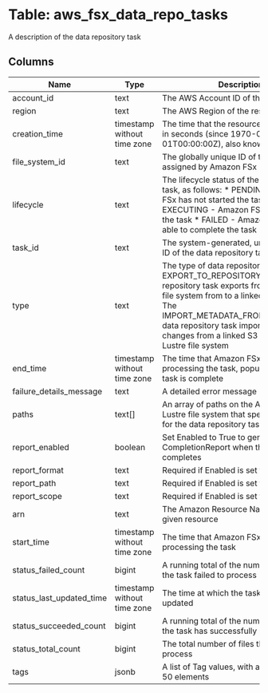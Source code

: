 
# Table: aws_fsx_data_repo_tasks
A description of the data repository task
## Columns
| Name        | Type           | Description  |
| ------------- | ------------- | -----  |
|account_id|text|The AWS Account ID of the resource.|
|region|text|The AWS Region of the resource.|
|creation_time|timestamp without time zone|The time that the resource was created, in seconds (since 1970-01-01T00:00:00Z), also known as Unix time|
|file_system_id|text|The globally unique ID of the file system, assigned by Amazon FSx|
|lifecycle|text|The lifecycle status of the data repository task, as follows:  * PENDING - Amazon FSx has not started the task  * EXECUTING - Amazon FSx is processing the task  * FAILED - Amazon FSx was not able to complete the task|
|task_id|text|The system-generated, unique 17-digit ID of the data repository task|
|type|text|The type of data repository task  * The EXPORT_TO_REPOSITORY data repository task exports from your Lustre file system from to a linked S3 bucket  * The IMPORT_METADATA_FROM_REPOSITORY data repository task imports metadata changes from a linked S3 bucket to your Lustre file system|
|end_time|timestamp without time zone|The time that Amazon FSx completed processing the task, populated after the task is complete|
|failure_details_message|text|A detailed error message|
|paths|text[]|An array of paths on the Amazon FSx for Lustre file system that specify the data for the data repository task to process|
|report_enabled|boolean|Set Enabled to True to generate a CompletionReport when the task completes|
|report_format|text|Required if Enabled is set to true|
|report_path|text|Required if Enabled is set to true|
|report_scope|text|Required if Enabled is set to true|
|arn|text|The Amazon Resource Name (ARN) for a given resource|
|start_time|timestamp without time zone|The time that Amazon FSx began processing the task|
|status_failed_count|bigint|A running total of the number of files that the task failed to process|
|status_last_updated_time|timestamp without time zone|The time at which the task status was last updated|
|status_succeeded_count|bigint|A running total of the number of files that the task has successfully processed|
|status_total_count|bigint|The total number of files that the task will process|
|tags|jsonb|A list of Tag values, with a maximum of 50 elements|
